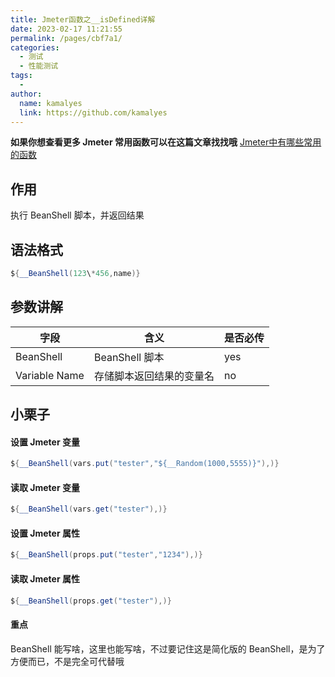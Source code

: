 ```yaml
---
title: Jmeter函数之__isDefined详解
date: 2023-02-17 11:21:55
permalink: /pages/cbf7a1/
categories:
  - 测试
  - 性能测试
tags:
  - 
author: 
  name: kamalyes
  link: https://github.com/kamalyes
---
```

**如果你想查看更多 Jmeter 常用函数可以在这篇文章找找哦**
[Jmeter中有哪些常用的函数](./01.Jmeter中有哪些常用的函数.md)

作用
--

执行 BeanShell 脚本，并返回结果

语法格式
----

```java
${__BeanShell(123\*456,name)}
```

参数讲解
----

| 字段 | 含义 | 是否必传 |
| --- | --- | --- |
| BeanShell | BeanShell 脚本 | yes |
| Variable Name | 存储脚本返回结果的变量名 | no |

小栗子
---

#### 设置 Jmeter 变量

```java
${__BeanShell(vars.put("tester","${__Random(1000,5555)}"),)}
```

#### 读取 Jmeter 变量

```java
${__BeanShell(vars.get("tester"),)}
```

#### 设置 Jmeter 属性

```java
${__BeanShell(props.put("tester","1234"),)}
```

#### 读取 Jmeter 属性

```java
${__BeanShell(props.get("tester"),)}
```

#### 重点

BeanShell 能写啥，这里也能写啥，不过要记住这是简化版的 BeanShell，是为了方便而已，不是完全可代替哦

